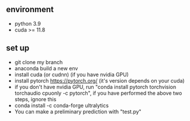 ## environment
- python 3.9
- cuda >= 11.8
## set up
- git clone my branch
- anaconda build a new env
- install cuda (or cudnn) (if you have nvidia GPU)
- install pytorch https://pytorch.org/ (it's version depends on your cuda)
- if you don't have nvidia GPU, run "conda install pytorch torchvision torchaudio cpuonly -c pytorch", 
if you have performed the above two steps, ignore this
- conda install -c conda-forge ultralytics
- You can make a preliminary prediction with "test.py"